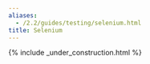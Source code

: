 ```yaml
---
aliases:
  - /2.2/guides/testing/selenium.html
title: Selenium
---
```


{% include _under_construction.html %}
